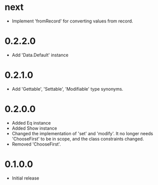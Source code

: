 # next

* Implement 'fromRecord' for converting values from record.

# 0.2.2.0

* Add 'Data.Default' instance

# 0.2.1.0

* Add 'Gettable', 'Settable', 'Modifiable' type synonyms.

# 0.2.0.0

* Added Eq instance
* Added Show instance
* Changed the implementation of 'set' and 'modify'. It no longer needs
  'ChooseFirst' to be in scope, and the class constraints changed.
* Removed 'ChooseFirst'.

# 0.1.0.0

* Initial release
